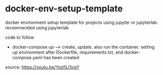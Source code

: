 # docker-env-setup-template

docker environment setup template for projects using jupyter or jupyterlab. recommended using jupyterlab

code to follow 
- docker-compose up --> create, update, also run the container. setting up environment after Dockerfile, requirements.txt, and docker-compose.yaml has been created

source: https://youtu.be/YozfiLI1ogY
